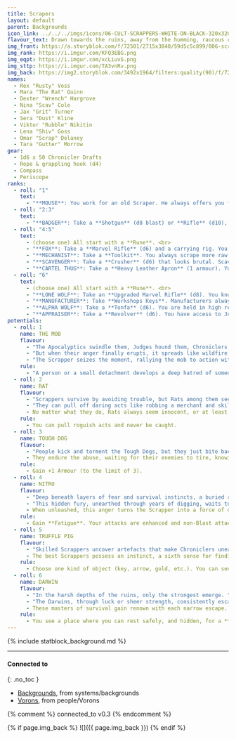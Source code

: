 ```yaml
---
title: Scrapers
layout: default
parent: Backgrounds
icon_link: ../../../imgs/icons/06-CULT-SCRAPPERS-WHITE-ON-BLACK-320x320.webp
flavour_text: Drawn towards the ruins, away from the humming, raucous cities, [Scrappers](https://degenesis.com/world/cults/scrappers) dig in the dust and dirt. Every cut of the spade brings them closer to the era of the ancient people. They work tirelessly, digging all the way down until they can drag technical wonders caked with soot into the light of day.
img_front: https://a.storyblok.com/f/72501/2715x3840/59d5c5c899/006-scrappers-archetype.jpg
img_rank: https://i.imgur.com/KFQ3EBG.png
img_eqpt: https://i.imgur.com/xcLiuvS.png
img_sttp: https://i.imgur.com/TA3vnRv.png
img_back: https://img2.storyblok.com/3492x1964/filters:quality(90)/f/72501/3508x1973/32682ccbb9/opener-scrappers.jpg
names:
  - Rex "Rusty" Voss
  - Mara "The Rat" Quinn
  - Dexter "Wrench" Hargrove
  - Nina "Scav" Cole
  - Jax "Grit" Turner
  - Sera "Dust" Kline
  - Viktor "Rubble" Nikitin
  - Lena "Shiv" Goss
  - Omar "Scrap" Delaney
  - Tara "Gutter" Morrow
gear:
  - 1d6 x 50 Chronicler Drafts
  - Rope & grappling hook (d4)
  - Compass
  - Periscope
ranks:
  - roll: "1"
    text:
      - "**MOUSE**: You work for an old Scraper. He always offers you food. <br>"
  - roll: "2:3"
    text:
      - "**BADGER**: Take a **Shotgun** (d8 blast) or **Rifle** (d10), and a **Rune**. Other scrapers recognise when you scratch your **Rune** on walls. <br>"
  - roll: "4:5"
    text:
      - (choose one) All start with a **Rune**. <br>
      - "**FOX**: Take a **Marvel Rifle** (d6) and a carrying rig. You have a foxhole you can use for hiding, protection and storage. <br>"
      - "**MECHANIST**: Take a **Toolkit**. You always scrape more raw materials when dismantling. <br>"
      - "**SCAVENGER**: Take a **Crusher** (d6) that looks brutal. Scavengers always help each other out. <br>"
      - "**CARTEL THUG**: Take a **Heavy Leather Apron** (1 armour). You have a Cartel tattoo in your forehead, and Appraisers always leave you alone. <br>"
  - roll: "6"
    text:
      - (choose one) All start with a **Rune**. <br>
      - "**LONE WOLF**: Take an **Upgraded Marvel Rifle** (d8). You know your territory like no one else. <br>"
      - "**MANUFACTURER**: Take **Workshops Keys**. Manufacturers always give access to each other's workshops. <br>"
      - "**ALPHA WOLF**: Take a **Tonfa** (d6). You are held in high regard by Judges, Spitalians, Chroniclers and Helvectics. <br>"
      - "**APPRAISER**: Take a **Revolver** (d6). You have access to Judges and can negotiate with Chroniclers on behalf of other Scrapers. <br>"
potentials:
  - roll: 1
    name: THE MOB
    flavour:
      - "The Apocalyptics swindle them, Judges hound them, Chroniclers deceive them, and the Clans drive them away. "
      - "But when their anger finally erupts, it spreads like wildfire, igniting a shared fury among the crowd. "
      - "The Scrapper seizes the moment, rallying the mob to action with a few well-chosen words. "
    rule:
      - "A person or a small detachment develops a deep hatred of someone of your choice from another Cult. "
  - roll: 2
    name: RAT
    flavour:
      - "Scrappers survive by avoiding trouble, but Rats among them seek it out while seamlessly blending into the crowd. "
      - "They can pull off daring acts like robbing a merchant and skilfully shifting the blame to an unsuspecting bystander, disappearing into the throng with their loot unnoticed. "
      - No matter what they do, Rats always seem innocent, or at least, no one can ever prove otherwise.
    rule:
      - You can pull roguish acts and never be caught.
  - roll: 3
    name: TOUGH DOG
    flavour:
      - "People kick and torment the Tough Dogs, but they just bite back, taunting, 'Is that all you've got?'. "
      - They endure the abuse, waiting for their enemies to tire, knowing they can take more punishment than most.
    rule:
      - Gain +1 Armour (to the limit of 3).
  - roll: 4
    name: NITRO
    flavour:
      - "Deep beneath layers of fear and survival instincts, a buried rage simmers within, fuelled by the contempt of those who see them as mere dirt diggers. "
      - "This hidden fury, unearthed through years of digging, waits to erupt and consume anyone who dares look down on them. "
      - When unleashed, this anger turns the Scrapper into a force of devastation, striking with unmatched ferocity.
    rule:
      - Gain **Fatigue**. Your attacks are enhanced and non-Blast attacks are impaired against you, until you take damage.
  - roll: 5
    name: TRUFFLE PIG
    flavour:
      - "Skilled Scrappers uncover artefacts that make Chroniclers uneasy as they reluctantly part with their Drafts, while less fortunate Scrappers barely earn more than the scrap’s worth. "
      - The best Scrappers possess an instinct, a sixth sense for finding hidden treasures and avoiding dangers in the ruins.
    rule:
      - Choose one kind of object (key, arrow, gold, etc.). You can sense the nearest example.
  - roll: 6
    name: DARWIN
    flavour:
      - "In the harsh depths of the ruins, only the strongest emerge. "
      - "The Darwins, through luck or sheer strength, consistently escape the most desperate situations. "
      - These masters of survival gain renown with each narrow escape.
    rule:
      - You see a place where you can rest safely, and hidden, for a **Watch** (you still have to get there safely).
---
```


{% include statblock_background.md %}

---
#### Connected to
{: .no_toc }

<!-- QueryToSerialize: LIST without ID "["+ title + "](https://terra-campaigns.github.io/" + regexreplace(file.path, ".md", "") + ")" + ", from " + regexreplace(file.folder, "^[^\/]*\/", "") FROM ([[]]) OR outgoing([[]]) WHERE (file.path != this.file.path AND title != null) SORT file.folder DESC -->
<!-- SerializedQuery: LIST without ID "["+ title + "](https://terra-campaigns.github.io/" + regexreplace(file.path, ".md", "") + ")" + ", from " + regexreplace(file.folder, "^[^\/]*\/", "") FROM ([[]]) OR outgoing([[]]) WHERE (file.path != this.file.path AND title != null) SORT file.folder DESC -->
- [Backgrounds](https://terra-campaigns.github.io/degenesis/systems/backgrounds/index), from systems/backgrounds
- [Vorons](https://terra-campaigns.github.io/degenesis/people/Vorons/index), from people/Vorons
<!-- SerializedQuery END -->

{% comment %}
connected_to v0.3
{% endcomment %}

{% if page.img_back %}
![]({{ page.img_back }})
{% endif %}